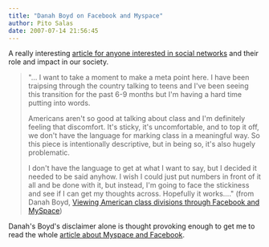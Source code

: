 ```yaml
---
title: "Danah Boyd on Facebook and Myspace"
author: Pito Salas
date: 2007-07-14 21:56:45
---
```



A really interesting [article for anyone interested in social
networks](<http://www.danah.org/papers/essays/ClassDivisions.html>) and their
role and impact in our society.

> "… I want to take a moment to make a meta point here. I have been traipsing
> through the country talking to teens and I've been seeing this transition
> for the past 6-9 months but I'm having a hard time putting into words.
>
> Americans aren't so good at talking about class and I'm definitely feeling
> that discomfort. It's sticky, it's uncomfortable, and to top it off, we
> don't have the language for marking class in a meaningful way. So this piece
> is intentionally descriptive, but in being so, it's also hugely problematic.
>
> I don't have the language to get at what I want to say, but I decided it
> needed to be said anyhow. I wish I could just put numbers in front of it all
> and be done with it, but instead, I'm going to face the stickiness and see
> if I can get my thoughts across. Hopefully it works…." (from Danah Boyd,
> [Viewing American class divisions through Facebook and
> MySpace](<http://www.danah.org/papers/essays/ClassDivisions.html>))

Danah's Boyd's disclaimer alone is thought provoking enough to get me to read
the whole [article about Myspace and
Facebook](<http://www.danah.org/papers/essays/ClassDivisions.html>).


